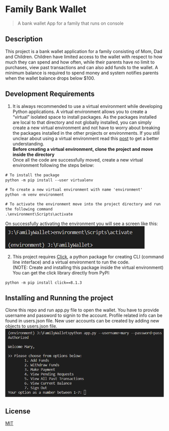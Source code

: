 # Family Bank Wallet

> A bank wallet App for a family that runs on console

## Description
This project is a bank wallet application for a family consisting of Mom, Dad and Children. Children have limited access to the wallet with respect to how much they can spend and how often, while their parents have no limit to purchases, view past transactions and can also add funds to the wallet. A minimum balance is required to spend money and system notifies parents when the wallet balance drops below $100. 

## Development Requirements
1. It is always recommended to use a virtual environment while developing Python applications. A virtual environment allows you to create a “virtual” isolated space to install packages. As the packages installed are local to that directory and not globally installed, you can simply create a new virtual environment and not have to worry about breaking the packages installed in the other projects or environments. If you still unclear about using a virtual environment read this [post](https://realpython.com/python-virtual-environments-a-primer/) to get a better understanding.<br>
<b>Before creating a virtual environment, clone the project and move inside the directory</b><br>
Once all the code are successfully moved, create a new virtual environment following the steps below:
```
# To install the package
python -m pip install --user virtualenv
```
```
# To create a new virtual environment with name 'environment'
python -m venv environment
```
```
# To activate the environment move into the project directory and run the following command
.\environment\Scripts\activate
```
On successfully activating the environment you will see a screen like this:<br>
![virtual-env](Docs/Screenshots/Virtual-environment-creation.png)

2. This project requires [Click](https://click.palletsprojects.com/en/8.1.x/), a python package for creating CLI (command line interface) and a virtual environment to run the code.<br> (NOTE: Create and installing this package inside the virtual environment)
You can get the click library directly from PyPI:
```
python -m pip install click==8.1.3
```

## Installing and Running the project
Clone this repo and run app.py file to open the wallet. You have to provide username and password to signin to the account. Profile related info can be found in users.json file. New user accounts can be created by adding new objects to users.json file. 
![Login](Docs/Screenshots/login-authorized.png)

## License
[MIT](https://choosealicense.com/licenses/mit/)
